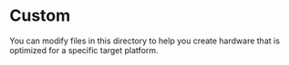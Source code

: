 # Custom

You can modify files in this directory to 
help you create hardware that is optimized
for a specific target platform.
